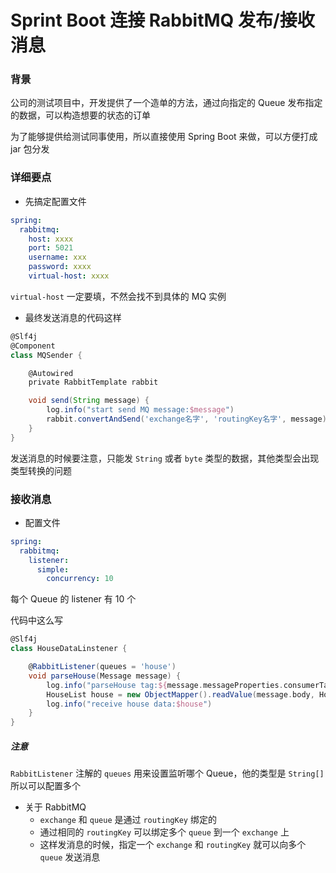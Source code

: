 # Sprint Boot 连接 RabbitMQ 发布/接收消息

### 背景

公司的测试项目中，开发提供了一个造单的方法，通过向指定的 Queue 发布指定的数据，可以构造想要的状态的订单

为了能够提供给测试同事使用，所以直接使用 Spring Boot 来做，可以方便打成 jar 包分发

### 详细要点

- 先搞定配置文件

```yaml
spring:
  rabbitmq:
    host: xxxx
    port: 5021
    username: xxx
    password: xxxx
    virtual-host: xxxx
```
`virtual-host` 一定要填，不然会找不到具体的 MQ 实例


- 最终发送消息的代码这样

```groovy
@Slf4j
@Component
class MQSender {

    @Autowired
    private RabbitTemplate rabbit

    void send(String message) {
        log.info("start send MQ message:$message")
        rabbit.convertAndSend('exchange名字', 'routingKey名字', message)
    }
}
```

发送消息的时候要注意，只能发 `String` 或者 `byte` 类型的数据，其他类型会出现类型转换的问题

### 接收消息

- 配置文件

```yml
spring:
  rabbitmq:
    listener:
      simple:
        concurrency: 10
```

每个 Queue 的 listener 有 10 个

代码中这么写

```groovy
@Slf4j
class HouseDataLinstener {

    @RabbitListener(queues = 'house')
    void parseHouse(Message message) {
        log.info("parseHouse tag:${message.messageProperties.consumerTag}")
        HouseList house = new ObjectMapper().readValue(message.body, HouseList)
        log.info("receive house data:$house")
    }
}
```

##### 注意

`RabbitListener` 注解的 `queues` 用来设置监听哪个 Queue，他的类型是 `String[]` 所以可以配置多个

- 关于 RabbitMQ
  - `exchange` 和 `queue` 是通过 `routingKey` 绑定的
  - 通过相同的 `routingKey` 可以绑定多个 `queue` 到一个 `exchange` 上
  - 这样发消息的时候，指定一个 `exchange` 和 `routingKey` 就可以向多个 `queue` 发送消息